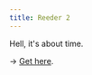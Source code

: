 ```yaml
---
title: Reeder 2
---
```


Hell, it's about time.

→ [Get here](https://itunes.apple.com/nz/app/reeder-2/id697846300?ls=1&mt=8).
